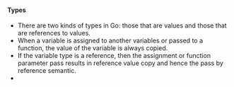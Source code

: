 #### Types
* There are two kinds of types in Go: those that are values and those that are references to values.
* When a variable is assigned to another variables or passed to a function, the value of the variable is always copied.
* If the variable type is a reference, then the assignment or function parameter pass results in reference value copy and hence the pass by reference semantic. 
* 
